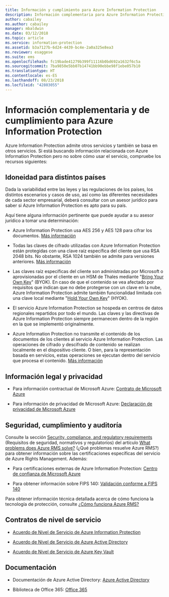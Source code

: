 ```yaml
---
title: Información y cumplimiento para Azure Information Protection
description: Información complementaria para Azure Information Protection, que incluye información legal, de cumplimiento y SLA.
author: cabailey
ms.author: cabailey
manager: mbaldwin
ms.date: 03/12/2018
ms.topic: article
ms.service: information-protection
ms.assetid: b3a7127b-6d24-4439-bc4e-2a0a325e8ea3
ms.reviewer: esaggese
ms.suite: ems
ms.openlocfilehash: fc19bade41279b399f11116b0bd692a1632f6c5a
ms.sourcegitcommit: 7ba9850e5bb07b14741bb90ebbe98f1ebe057b10
ms.translationtype: HT
ms.contentlocale: es-ES
ms.lasthandoff: 08/23/2018
ms.locfileid: "42803055"
---
```

# <a name="compliance-and-supporting-information-for-azure-information-protection"></a>Información complementaria y de cumplimiento para Azure Information Protection

Azure Information Protection admite otros servicios y también se basa en otros servicios. Si está buscando información relacionada con Azure Information Protection pero no sobre cómo usar el servicio, compruebe los recursos siguientes:

## <a name="suitability-for-different-countries"></a>Idoneidad para distintos países

Dada la variabilidad entre las leyes y las regulaciones de los países, los distintos escenarios y casos de uso, así como las diferentes necesidades de cada sector empresarial, deberá consultar con un asesor jurídico para saber si Azure Information Protection es apto para su país.

Aquí tiene alguna información pertinente que puede ayudar a su asesor jurídico a tomar una determinación:

- Azure Information Protection usa AES 256 y AES 128 para cifrar los documentos. [Más información](./how-does-it-work.md#cryptographic-controls-used-by-azure-rms-algorithms-and-key-lengths)

- Todas las claves de cifrado utilizadas con Azure Information Protection están protegidas con una clave raíz específica del cliente que usa RSA 2048 bits. No obstante, RSA 1024 también se admite para versiones anteriores. [Más información](./how-does-it-work.md#cryptographic-controls-used-by-azure-rms-algorithms-and-key-lengths)

- Las claves raíz específicas del cliente son administradas por Microsoft o aprovisionadas por el cliente en un HSM de Thales mediante "[Bring Your Own Key](plan-implement-tenant-key.md)" (BYOK). En caso de que el contenido se vea afectado por requisitos que indican que no debe protegerse con un clave en la nube, Azure Information Protection admite también funcionalidad limitada con una clave local mediante "[Hold Your Own Key](configure-adrms-restrictions.md)" (HYOK).

- El servicio Azure Information Protection se hospeda en centros de datos regionales repartidos por todo el mundo. Las claves y las directivas de Azure Information Protection siempre permanecen dentro de la región en la que se implementó originalmente.
 
- Azure Information Protection no transmite el contenido de los documentos de los clientes al servicio Azure Information Protection. Las operaciones de cifrado y descifrado de contenido se realizan localmente en el dispositivo cliente. O bien, para la representación basada en servicios, estas operaciones se ejecutan dentro del servicio que procesa el contenido. [Más información](./how-does-it-work.md)

## <a name="legal-and-privacy"></a>Información legal y privacidad

- Para información contractual de Microsoft Azure: [Contrato de Microsoft Azure](http://azure.microsoft.com/support/legal/subscription-agreement/)

- Para información de privacidad de Microsoft Azure: [Declaración de privacidad de Microsoft Azure](http://azure.microsoft.com/support/legal/privacy-statement/)

## <a name="security-compliance-and-auditing"></a>Seguridad, cumplimiento y auditoría

Consulte la sección [Security, compliance, and regulatory requirements](./azure-rms-problems-it-solves.md#security-compliance-and-regulatory-requirements) (Requisitos de seguridad, normativos y regulatorios) del artículo [What problems does Azure RMS solve?](./azure-rms-problems-it-solves.md) (¿Qué problemas resuelve Azure RMS?) para obtener información sobre las certificaciones específicas del servicio de Azure Rights Management. Además:

- Para certificaciones externas de Azure Information Protection: [Centro de confianza de Microsoft Azure](http://azure.microsoft.com/support/trust-center/)

- Para obtener información sobre FIPS 140: [Validación conforme a FIPS 140](https://technet.microsoft.com/library/security/cc750357.aspx)

Para obtener información técnica detallada acerca de cómo funciona la tecnología de protección, consulte ¿[Cómo funciona Azure RMS?](./how-does-it-work.md) 

## <a name="service-level-agreements"></a>Contratos de nivel de servicio

- [Acuerdo de Nivel de Servicio de Azure Information Protection](https://azure.microsoft.com/support/legal/sla/information-protection/v1_0/)

- [Acuerdo de Nivel de Servicio de Azure Active Directory](https://azure.microsoft.com/support/legal/sla/active-directory/v1_0/)

- [Acuerdo de Nivel de Servicio de Azure Key Vault](https://azure.microsoft.com/support/legal/sla/key-vault/v1_0/)

## <a name="documentation"></a>Documentación

- Documentación de Azure Active Directory: [Azure Active Directory](/active-directory/)

- Biblioteca de Office 365: [Office 365](http://technet.microsoft.com/library/dn127064%28v=office.14%29.aspx)

